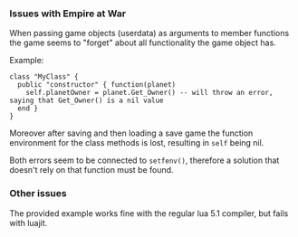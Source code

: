 ### Issues with Empire at War

When passing game objects (userdata) as arguments to member functions the game seems to "forget" about all functionality the game object has.

Example:
```
class "MyClass" {
  public "constructor" { function(planet)
    self.planetOwner = planet.Get_Owner() -- will throw an error, saying that Get_Owner() is a nil value
  end }
}
```

Moreover after saving and then loading a save game the function environment for the class methods is lost, resulting in `self` being nil.

Both errors seem to be connected to `setfenv()`, therefore a solution that doesn't rely on that function must be found.

### Other issues

The provided example works fine with the regular lua 5.1 compiler, but fails with luajit.
